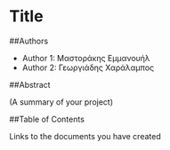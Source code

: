 # Title

##Authors
- Author 1: Μαστοράκης Εμμανουήλ
- Author 2: Γεωργιάδης Χαράλαμπος

##Abstract 

(A summary of your project)

##Table of Contents

Links to the documents you have created



